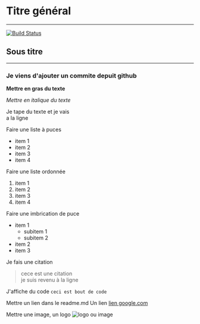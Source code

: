 # Titre général
-----------------------------

[![Build Status](https://github.com/github/opensource.guide/workflows/GitHub%20Actions%20CI/badge.svg)](https://github.com/github/opensource.guide/actions)

## Sous titre
----

### Je viens d'ajouter un commite depuit github

__Mettre en gras du texte__

*Mettre en italique du texte*

Je tape du texte et je vais   
a la ligne

Faire une liste à puces
* item 1
* item 2
* item 3
* item 4

Faire une liste ordonnée
1. item 1
2. item 2
3. item 3
4. item 4

Faire une imbrication de puce
* item 1
  * subitem 1
  * subitem 2
* item 2
* item 3

Je fais une citation
> cece est une citation  
je suis revenu à la ligne

J'affiche du code
```ceci est bout de code```

Mettre un  lien dans le readme.md
Un lien [ lien google.com](https://google.com)

Mettre une image, un logo
![logo ou image](https://d1csarkz8obe9u.cloudfront.net/posterpreviews/business-logo-design-template-78655edda18bc1196ab28760f1535baa_screen.jpg?ts=1617645324)

